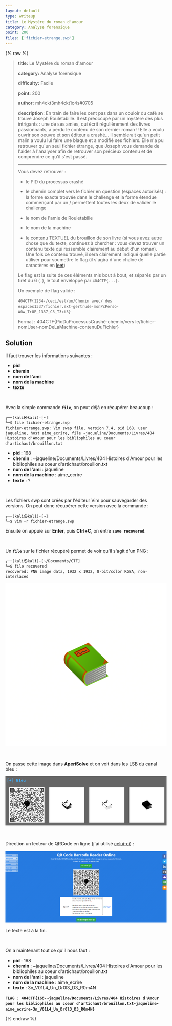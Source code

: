 ```yaml
---
layout: default
type: writeup
title: Le Mystère du roman d'amour
category: Analyse forensique
point: 200
files: ['fichier-etrange.swp']
---
```


{% raw %}
> **title:** Le Mystère du roman d'amour
>
> **category:** Analyse forensique
>
> **difficulty:** Facile
>
> **point:** 200
>
> **author:** mh4ckt3mh4ckt1c4s#0705
>
> **description:**
> En train de faire les cent pas dans un couloir du café se trouve Joseph Rouletabille. Il est préoccupé par un mystère des plus intrigants : une de ses amies, qui écrit régulièrement des livres passionnants, a perdu le contenu de son dernier roman !! Elle a voulu ouvrir son oeuvre et son éditeur a crashé... Il semblerait qu'un petit malin a voulu lui faire une blague et a modifié ses fichiers. Elle n'a pu retrouver qu'un seul fichier étrange, que Joseph vous demande de l'aider à l'analyser afin de retrouver son précieux contenu et de comprendre ce qu'il s'est passé.
> 
> ***
> 
> Vous devez retrouver :
> 
> - le PID du processus crashé
> 
> - le chemin complet vers le fichier en question (espaces autorisés) : la forme exacte trouvée dans le challenge et la forme étendue commençant par un / permettent toutes les deux de valider le challenge
> 
> - le nom de l'amie de Rouletabille
> 
> - le nom de la machine
> 
> - le contenu TEXTUEL du brouillon de son livre (si vous avez autre chose que du texte, continuez à chercher : vous devez trouver un contenu texte qui ressemble clairement au début d'un roman). Une fois ce contenu trouvé, il sera clairement indiqué quelle partie utiliser pour soumettre le flag (il s'agira d'une chaîne de caractères en [leet](https://fr.wikipedia.org/wiki/Leet_speak)) 
> 
> Le flag est la suite de ces éléments mis bout à bout, et séparés par un tiret du 6 (`-`), le tout enveloppé par `404CTF{...}`.
> 
> Un exemple de flag valide : 
> 
> `404CTF{1234-/ceci/est/un/Chemin avec/ des espaces1337/fichier.ext-gertrude-monPcPerso-W0w_Tr0P_1337_C3_T3xt3}`
> 
> Format : 404CTF{PidDuProcessusCrashé-chemin/vers le/fichier-nomUser-nomDeLaMachine-contenuDuFichier}
> 
> 	

## Solution

Il faut trouver les informations suivantes :

- **pid**
- **chemin**
- **nom de l'ami**
- **nom de la machine**
- **texte**

<br>

Avec la simple commande **`file`**, on peut déjà en récupérer beaucoup :

```
┌──(kali㉿kali)-[~]
└─$ file fichier-etrange.swp 
fichier-etrange.swp: Vim swap file, version 7.4, pid 168, user jaqueline, host aime_ecrire, file ~jaqueline/Documents/Livres/404 Histoires d'Amour pour les bibliophiles au coeur d'artichaut/brouillon.txt
```
- **pid** : 168
- **chemin** : ~jaqueline/Documents/Livres/404 Histoires d'Amour pour les bibliophiles au coeur d'artichaut/brouillon.txt
- **nom de l'ami** : jaqueline
- **nom de la machine** : aime_ecrire
- **texte** : ?

<br>

Les fichiers swp sont créés par l'éditeur Vim pour sauvegarder des versions. On peut donc récupérer cette version avec la commande :

```
┌──(kali㉿kali)-[~]
└─$ vim -r fichier-etrange.swp
```

Ensuite on appuie sur **Enter**, puis **Ctrl+C**, on entre **`save recovered`**.

<br>

Un **`file`** sur le fichier récupéré permet de voir qu'il s'agit d'un PNG :

```
┌──(kali㉿kali)-[~/Documents/CTF]
└─$ file recovered 
recovered: PNG image data, 1932 x 1932, 8-bit/color RGBA, non-interlaced
```

![Image récupérée](./images/recovered.png)

<br>

On passe cette image dans **[AperiSolve](https://aperisolve.fr/)** et on voit dans les LSB du canal bleu :

![Image récupérée](./images/aperisolve.png)

<br>

Direction un lecteur de QRCode en ligne (j'ai utilisé [celui-ci](https://products.aspose.app/barcode/recognize/qr)) :

![Image récupérée](./images/qrcode.png)

Le texte est à la fin.

<br>

On a maintenant tout ce qu'il nous faut :

- **pid** : 168
- **chemin** : ~jaqueline/Documents/Livres/404 Histoires d'Amour pour les bibliophiles au coeur d'artichaut/brouillon.txt
- **nom de l'ami** : jaqueline
- **nom de la machine** : aime_ecrire
- **texte** : 3n_V01L4_Un_Dr0l3_D3_R0m4N


**`FLAG : 404CTF{168-~jaqueline/Documents/Livres/404 Histoires d'Amour pour les bibliophiles au coeur d'artichaut/brouillon.txt-jaqueline-aime_ecrire-3n_V01L4_Un_Dr0l3_D3_R0m4N}`**

{% endraw %}
